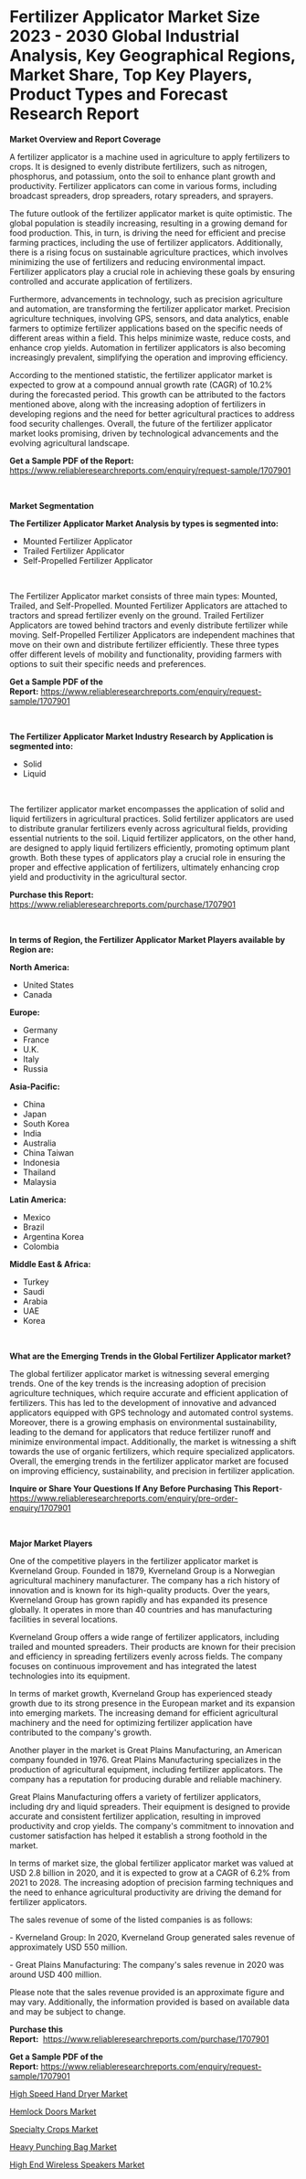 <p><h1>Fertilizer Applicator Market Size 2023 - 2030 Global Industrial Analysis, Key Geographical Regions, Market Share, Top Key Players, Product Types and Forecast Research Report</h1></p><p><strong>Market Overview and Report Coverage</strong></p>
<p><p>A fertilizer applicator is a machine used in agriculture to apply fertilizers to crops. It is designed to evenly distribute fertilizers, such as nitrogen, phosphorus, and potassium, onto the soil to enhance plant growth and productivity. Fertilizer applicators can come in various forms, including broadcast spreaders, drop spreaders, rotary spreaders, and sprayers.</p><p>The future outlook of the fertilizer applicator market is quite optimistic. The global population is steadily increasing, resulting in a growing demand for food production. This, in turn, is driving the need for efficient and precise farming practices, including the use of fertilizer applicators. Additionally, there is a rising focus on sustainable agriculture practices, which involves minimizing the use of fertilizers and reducing environmental impact. Fertilizer applicators play a crucial role in achieving these goals by ensuring controlled and accurate application of fertilizers.</p><p>Furthermore, advancements in technology, such as precision agriculture and automation, are transforming the fertilizer applicator market. Precision agriculture techniques, involving GPS, sensors, and data analytics, enable farmers to optimize fertilizer applications based on the specific needs of different areas within a field. This helps minimize waste, reduce costs, and enhance crop yields. Automation in fertilizer applicators is also becoming increasingly prevalent, simplifying the operation and improving efficiency.</p><p>According to the mentioned statistic, the fertilizer applicator market is expected to grow at a compound annual growth rate (CAGR) of 10.2% during the forecasted period. This growth can be attributed to the factors mentioned above, along with the increasing adoption of fertilizers in developing regions and the need for better agricultural practices to address food security challenges. Overall, the future of the fertilizer applicator market looks promising, driven by technological advancements and the evolving agricultural landscape.</p></p>
<p><strong>Get a Sample PDF of the Report:</strong> <a href="https://www.reliableresearchreports.com/enquiry/request-sample/1707901">https://www.reliableresearchreports.com/enquiry/request-sample/1707901</a></p>
<p>&nbsp;</p>
<p><strong>Market Segmentation</strong></p>
<p><strong>The Fertilizer Applicator Market Analysis by types is segmented into:</strong></p>
<p><ul><li>Mounted Fertilizer Applicator</li><li>Trailed Fertilizer Applicator</li><li>Self-Propelled Fertilizer Applicator</li></ul></p>
<p>&nbsp;</p>
<p><p>The Fertilizer Applicator market consists of three main types: Mounted, Trailed, and Self-Propelled. Mounted Fertilizer Applicators are attached to tractors and spread fertilizer evenly on the ground. Trailed Fertilizer Applicators are towed behind tractors and evenly distribute fertilizer while moving. Self-Propelled Fertilizer Applicators are independent machines that move on their own and distribute fertilizer efficiently. These three types offer different levels of mobility and functionality, providing farmers with options to suit their specific needs and preferences.</p></p>
<p><strong>Get a Sample PDF of the Report:</strong>&nbsp;<a href="https://www.reliableresearchreports.com/enquiry/request-sample/1707901">https://www.reliableresearchreports.com/enquiry/request-sample/1707901</a></p>
<p>&nbsp;</p>
<p><strong>The Fertilizer Applicator Market Industry Research by Application is segmented into:</strong></p>
<p><ul><li>Solid</li><li>Liquid</li></ul></p>
<p>&nbsp;</p>
<p><p>The fertilizer applicator market encompasses the application of solid and liquid fertilizers in agricultural practices. Solid fertilizer applicators are used to distribute granular fertilizers evenly across agricultural fields, providing essential nutrients to the soil. Liquid fertilizer applicators, on the other hand, are designed to apply liquid fertilizers efficiently, promoting optimum plant growth. Both these types of applicators play a crucial role in ensuring the proper and effective application of fertilizers, ultimately enhancing crop yield and productivity in the agricultural sector.</p></p>
<p><strong>Purchase this Report:</strong>&nbsp; <a href="https://www.reliableresearchreports.com/purchase/1707901">https://www.reliableresearchreports.com/purchase/1707901</a></p>
<p>&nbsp;</p>
<p><strong>In terms of Region, the Fertilizer Applicator Market Players available by Region are:</strong></p>
<p>
    <p> <strong> North America: </strong>
        <ul>
            <li>United States</li>
            <li>Canada</li>
        </ul>
        </p> 
    <p> <strong> Europe: </strong>
        <ul>
            <li>Germany</li>
            <li>France</li>
            <li>U.K.</li>
            <li>Italy</li>
            <li>Russia</li>
        </ul>
        </p> 
    <p> <strong> Asia-Pacific: </strong>
        <ul>
            <li>China</li>
            <li>Japan</li>
            <li>South Korea</li>
            <li>India</li>
            <li>Australia</li>
            <li>China Taiwan</li>
            <li>Indonesia</li>
            <li>Thailand</li>
            <li>Malaysia</li>
        </ul>
        </p> 
    <p> <strong> Latin America: </strong>
        <ul>
            <li>Mexico</li>
            <li>Brazil</li>
            <li>Argentina Korea</li>
            <li>Colombia</li>
        </ul>
        </p> 
    <p> <strong> Middle East & Africa: </strong>
        <ul>
            <li>Turkey</li>
            <li>Saudi</li>
            <li>Arabia</li>
            <li>UAE</li>
            <li>Korea</li>
        </ul>
    </p>
    </p>
<p>&nbsp;</p>
<p><strong>What are the Emerging Trends in the Global Fertilizer Applicator market?</strong></p>
<p><p>The global fertilizer applicator market is witnessing several emerging trends. One of the key trends is the increasing adoption of precision agriculture techniques, which require accurate and efficient application of fertilizers. This has led to the development of innovative and advanced applicators equipped with GPS technology and automated control systems. Moreover, there is a growing emphasis on environmental sustainability, leading to the demand for applicators that reduce fertilizer runoff and minimize environmental impact. Additionally, the market is witnessing a shift towards the use of organic fertilizers, which require specialized applicators. Overall, the emerging trends in the fertilizer applicator market are focused on improving efficiency, sustainability, and precision in fertilizer application.</p></p>
<p><strong>Inquire or Share Your Questions If Any Before Purchasing This Report</strong>- <a href="https://www.reliableresearchreports.com/enquiry/pre-order-enquiry/1707901">https://www.reliableresearchreports.com/enquiry/pre-order-enquiry/1707901</a></p>
<p>&nbsp;</p>
<p><strong>Major Market Players</strong></p>
<p><p>One of the competitive players in the fertilizer applicator market is Kverneland Group. Founded in 1879, Kverneland Group is a Norwegian agricultural machinery manufacturer. The company has a rich history of innovation and is known for its high-quality products. Over the years, Kverneland Group has grown rapidly and has expanded its presence globally. It operates in more than 40 countries and has manufacturing facilities in several locations.</p><p>Kverneland Group offers a wide range of fertilizer applicators, including trailed and mounted spreaders. Their products are known for their precision and efficiency in spreading fertilizers evenly across fields. The company focuses on continuous improvement and has integrated the latest technologies into its equipment.</p><p>In terms of market growth, Kverneland Group has experienced steady growth due to its strong presence in the European market and its expansion into emerging markets. The increasing demand for efficient agricultural machinery and the need for optimizing fertilizer application have contributed to the company's growth.</p><p>Another player in the market is Great Plains Manufacturing, an American company founded in 1976. Great Plains Manufacturing specializes in the production of agricultural equipment, including fertilizer applicators. The company has a reputation for producing durable and reliable machinery.</p><p>Great Plains Manufacturing offers a variety of fertilizer applicators, including dry and liquid spreaders. Their equipment is designed to provide accurate and consistent fertilizer application, resulting in improved productivity and crop yields. The company's commitment to innovation and customer satisfaction has helped it establish a strong foothold in the market.</p><p>In terms of market size, the global fertilizer applicator market was valued at USD 2.8 billion in 2020, and it is expected to grow at a CAGR of 6.2% from 2021 to 2028. The increasing adoption of precision farming techniques and the need to enhance agricultural productivity are driving the demand for fertilizer applicators.</p><p>The sales revenue of some of the listed companies is as follows:</p><p>- Kverneland Group: In 2020, Kverneland Group generated sales revenue of approximately USD 550 million.</p><p>- Great Plains Manufacturing: The company's sales revenue in 2020 was around USD 400 million.</p><p>Please note that the sales revenue provided is an approximate figure and may vary. Additionally, the information provided is based on available data and may be subject to change.</p></p>
<p><strong>Purchase this Report:</strong>&nbsp;&nbsp;<a href="https://www.reliableresearchreports.com/purchase/1707901">https://www.reliableresearchreports.com/purchase/1707901</a></p>
<p></p>
<p><strong>Get a Sample PDF of the Report:</strong>&nbsp;<a href="https://www.reliableresearchreports.com/enquiry/request-sample/1707901">https://www.reliableresearchreports.com/enquiry/request-sample/1707901</a></p>
<p><p><a href="https://medium.com/@sheilahaley2023/high-speed-hand-dryer-market-exploring-market-share-market-trends-and-future-growth-9c5503f3860f">High Speed Hand Dryer Market</a></p><p><a href="https://medium.com/@aureliarice2023/hemlock-doors-nbsp-market-focuses-on-market-share-size-and-projected-forecast-till-2030-9e7d644fc9f3">Hemlock Doors Market</a></p><p><a href="https://github.com/RichRobinson5/Market-Research-Report-List-2/blob/main/specialty-crops-market.md">Specialty Crops Market</a></p><p><a href="https://medium.com/@claudekunze/decoding-heavy-punching-bag-market-metrics-market-share-trends-and-growth-patterns-21078cd71d06">Heavy Punching Bag Market</a></p><p><a href="https://medium.com/@marvinwalsh2023/high-end-wireless-speakers-market-furnishes-information-on-market-share-market-trends-and-market-531860413c52">High End Wireless Speakers Market</a></p></p>